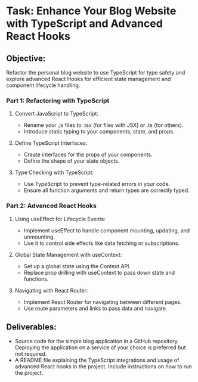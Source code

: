 # Task: Enhance Your Blog Website with TypeScript and Advanced React Hooks

## Objective:
Refactor the personal blog website to use TypeScript for type safety and explore advanced React Hooks for efficient state management and component lifecycle handling.

### Part 1: Refactoring with TypeScript

1. Convert JavaScript to TypeScript:
   - Rename your .js files to .tsx (for files with JSX) or .ts (for others).
   - Introduce static typing to your components, state, and props.

2. Define TypeScript Interfaces:
   - Create interfaces for the props of your components.
   - Define the shape of your state objects.

3. Type Checking with TypeScript:
   - Use TypeScript to prevent type-related errors in your code.
   - Ensure all function arguments and return types are correctly typed.


### Part 2: Advanced React Hooks

1. Using useEffect for Lifecycle Events:
   - Implement useEffect to handle component mounting, updating, and unmounting.
   - Use it to control side effects like data fetching or subscriptions.

2. Global State Management with useContext:

   - Set up a global state using the Context API.
   - Replace prop drilling with useContext to pass down state and functions.

3. Navigating with React Router:

   - Implement React Router for navigating between different pages.
   - Use route parameters and links to pass data and navigate.


## Deliverables:
- Source code for the simple blog application in a GitHub repository. Deploying the application on a service of your choice is preferred but not required.
- A README file explaining the TypeScript integrations and usage of advanced React hooks in the project. Include instructions on how to run the project.
